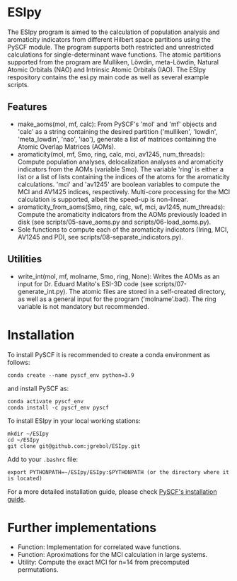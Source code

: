 # ESIpy
The ESIpy program is aimed to the calculation of population analysis and aromaticity indicators from different Hilbert space partitions using the PySCF module. The program supports both restricted and unrestricted calculations for single-determinant wave functions. The atomic partitions supported from the program are Mulliken, Löwdin, meta-Löwdin, Natural Atomic Orbitals (NAO) and Intrinsic Atomic Orbitals (IAO). The ESIpy respository contains the esi.py main code as well as several example scripts. 

## Features
- make_aoms(mol, mf, calc): From PySCF's 'mol' and 'mf' objects and 'calc' as a string containing the desired partition ('mulliken', 'lowdin', 'meta_lowdin', 'nao', 'iao'), generate a list of matrices containing the Atomic Overlap Matrices (AOMs).
- aromaticity(mol, mf, Smo, ring, calc, mci, av1245, num_threads): Compute population analyses, delocalization analyses and aromaticity indicators from the AOMs (variable Smo). The variable 'ring' is either a list or a list of lists containing the indices of the atoms for the aromaticity calculations. 'mci' and 'av1245' are boolean variables to compute the MCI and AV1425 indices, respectively. Multi-core processing for the MCI calculation is supported, albeit the speed-up is non-linear.
- aromaticity_from_aoms(Smo, ring, calc, wf, mci, av1245, num_threads): Compute the aromaticity indicators from the AOMs previously loaded in disk (see scripts/05-save_aoms.py and scripts/06-load_aoms.py).
- Sole functions to compute each of the aromaticity indicators (Iring, MCI, AV1245 and PDI, see scripts/08-separate_indicators.py).

## Utilities
- write_int(mol, mf, molname, Smo, ring, None): Writes the AOMs as an input for Dr. Eduard Matito's ESI-3D code (see scripts/07-generate_int.py). The atomic files are stored in a self-created directory, as well as a general input for the program ('molname'.bad). The ring variable is not mandatory but recommended.

# Installation
To install PySCF it is recommended to create a conda environment as follows:
```
conda create --name pyscf_env python=3.9
```
and install PySCF as:
```
conda activate pyscf_env
conda install -c pyscf_env pyscf
```
To install ESIpy in your local working stations:
```
mkdir ~/ESIpy
cd ~/ESIpy
git clone git@github.com:jgrebol/ESIpy.git
```
Add to your ```.bashrc``` file:
```
export PYTHONPATH=~/ESIpy/ESIpy:$PYTHONPATH (or the directory where it is located)
```
For a more detailed installation guide, please check [PySCF's installation guide](https://pyscf.org/install.html).

# Further implementations
- Function: Implementation for correlated wave functions.
- Function: Aproximations for the MCI calculation in large systems.
- Utility: Compute the exact MCI for n=14 from precomputed permutations.
